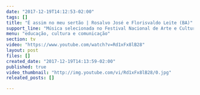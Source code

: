 ```yaml
---
date: "2017-12-19T14:12:53-02:00"
tags: []
title: "É assim no meu sertão | Rosalvo José e Florisvaldo Leite (BA)"
support_line: "Música selecionada no Festival Nacional de Arte e Cultura da Reforma Agrária. "
menu: "educação, cultura e comunicação"
section: tv
video: "https://www.youtube.com/watch?v=Rd1xFx8lB28"
layout: post
files: []
created_date: "2017-12-19T14:13:59-02:00"
published: true
video_thumbnail: "http://img.youtube.com/vi/Rd1xFx8lB28/0.jpg"
releated_posts: []

---
```

